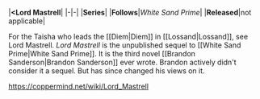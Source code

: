 |**<Lord Mastrell**|
|-|-|
|**Series**|
|**Follows**|*White Sand Prime*|
|**Released**|not applicable|

For the Taisha who leads the [[Diem\|Diem]] in [[Lossand\|Lossand]], see Lord Mastrell.
*Lord Mastrell* is the unpublished sequel to [[White Sand Prime\|White Sand Prime]]. It is the third novel [[Brandon Sanderson\|Brandon Sanderson]] ever wrote.
Brandon actively didn't consider it a sequel. But has since changed his views on it.



https://coppermind.net/wiki/Lord_Mastrell